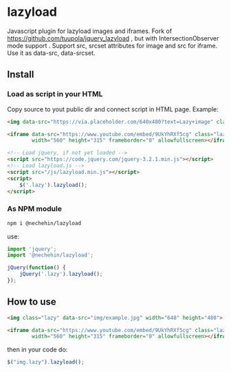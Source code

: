 # lazyload
Javascript plugin for lazyload images and iframes. Fork of https://github.com/tuupola/jquery_lazyload , but with IntersectionObserver mode support
. Support src, srcset attributes for image and src for iframe. Use it as data-src, data-srcset.
## Install

### Load as script in your HTML
Copy source to yout public dir and connect script in HTML page. Example:

```html
<img data-src="https://via.placeholder.com/640x480?text=Lazy+image" class="lazy">

<iframe data-src="https://www.youtube.com/embed/9UkYhRXf5cg" class="lazy" 
        width="560" height="315" frameborder="0" allowfullscreen></iframe>

<!-- Load jquery, if not yet loaded -->
<script src="https://code.jquery.com/jquery-3.2.1.min.js"></script>
<!-- Load lazyload.js -->
<script src="/js/lazyload.min.js"></script>
<script>
    $('.lazy').lazyload();
</script>
```
### As NPM module

```sh
npm i @nechehin/lazyload
```
use:

```javascript
import 'jquery';
import '@nechehin/lazyload';

jQuery(function() {
    jQuery('.lazy').lazyload();
});
```


## How to use

```html
<img class="lazy" data-src="img/example.jpg" width="640" height="480">

<iframe data-src="https://www.youtube.com/embed/9UkYhRXf5cg" class="lazy" 
        width="560" height="315" frameborder="0" allowfullscreen></iframe>
```

then in your code do:

```js
$("img.lazy").lazyload();
```
